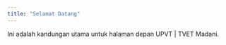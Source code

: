 ```yaml
---
title: "Selamat Datang"
---
```


Ini adalah kandungan utama untuk halaman depan UPVT | TVET Madani.
